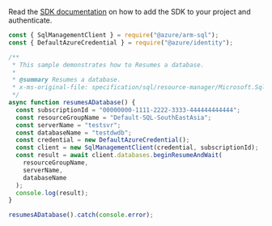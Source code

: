 Read the [SDK documentation](https://github.com/Azure/azure-sdk-for-js/blob/%40azure%2Farm-sql_9.0.1/sdk/sql/arm-sql/README.md) on how to add the SDK to your project and authenticate.

```javascript
const { SqlManagementClient } = require("@azure/arm-sql");
const { DefaultAzureCredential } = require("@azure/identity");

/**
 * This sample demonstrates how to Resumes a database.
 *
 * @summary Resumes a database.
 * x-ms-original-file: specification/sql/resource-manager/Microsoft.Sql/preview/2021-05-01-preview/examples/ResumeDatabase.json
 */
async function resumesADatabase() {
  const subscriptionId = "00000000-1111-2222-3333-444444444444";
  const resourceGroupName = "Default-SQL-SouthEastAsia";
  const serverName = "testsvr";
  const databaseName = "testdwdb";
  const credential = new DefaultAzureCredential();
  const client = new SqlManagementClient(credential, subscriptionId);
  const result = await client.databases.beginResumeAndWait(
    resourceGroupName,
    serverName,
    databaseName
  );
  console.log(result);
}

resumesADatabase().catch(console.error);
```
